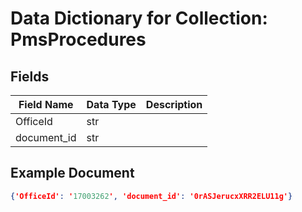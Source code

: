 # Data Dictionary for Collection: PmsProcedures
## Fields
| Field Name | Data Type | Description |
|------------|-----------|-------------|
| OfficeId | str | |
| document_id | str | |

## Example Document
```json
{'OfficeId': '17003262', 'document_id': '0rASJerucxXRR2ELU11g'}
```
